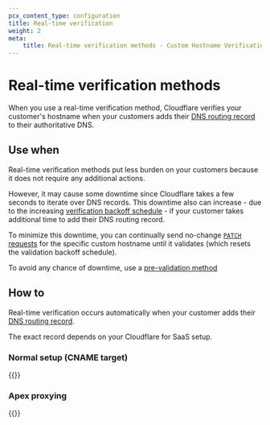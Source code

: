 ```yaml
---
pcx_content_type: configuration
title: Real-time verification
weight: 2
meta:
    title: Real-time verification methods - Custom Hostname Verification
---
```


# Real-time verification methods

When you use a real-time verification method, Cloudflare verifies your customer's hostname when your customers adds their [DNS routing record](/cloudflare-for-platforms/cloudflare-for-saas/start/getting-started/#step-5--have-customer-create-a-cname-record) to their authoritative DNS.

## Use when

Real-time verification methods put less burden on your customers because it does not require any additional actions.

However, it may cause some downtime since Cloudflare takes a few seconds to iterate over DNS records. This downtime also can increase - due to the increasing [verification backoff schedule](/cloudflare-for-platforms/cloudflare-for-saas/domain-support/hostname-verification/backoff-schedule/) - if your customer takes additional time to add their DNS routing record.

To minimize this downtime, you can continually send no-change [`PATCH` requests](/api/operations/custom-hostname-for-a-zone-edit-custom-hostname) for the specific custom hostname until it validates (which resets the validation backoff schedule).

To avoid any chance of downtime, use a [pre-validation method](/cloudflare-for-platforms/cloudflare-for-saas/domain-support/hostname-verification/pre-verification/)

## How to

Real-time verification occurs automatically when your customer adds their [DNS routing record](/cloudflare-for-platforms/cloudflare-for-saas/start/getting-started/#step-5--have-customer-create-a-cname-record).

The exact record depends on your Cloudflare for SaaS setup.

### Normal setup (CNAME target)

{{<render file="_cname-target-process.md">}}

### Apex proxying

{{<render file="_apex-proxying-process.md">}}